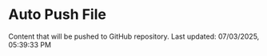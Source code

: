 # Auto Push File

Content that will be pushed to GitHub repository.
Last updated: 07/03/2025, 05:39:33 PM